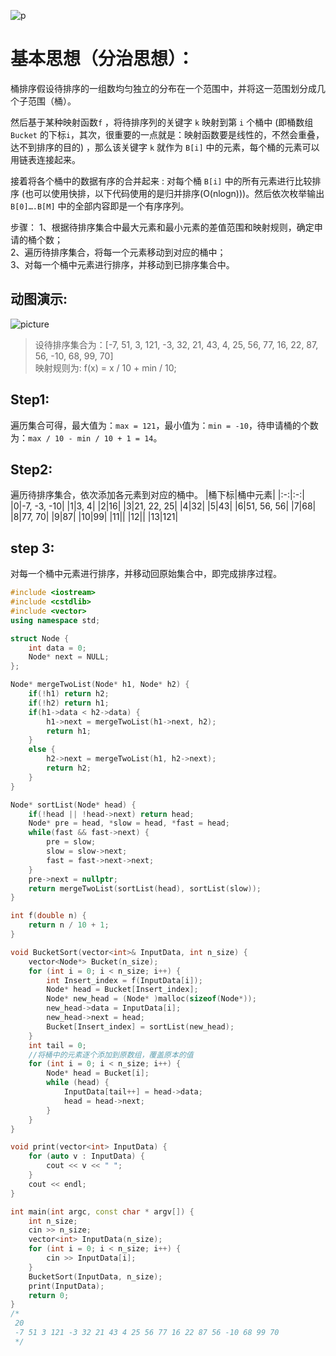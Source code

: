 ![p](https://ss0.bdstatic.com/70cFuHSh_Q1YnxGkpoWK1HF6hhy/it/u=305161475,1761458255&fm=26&gp=0.jpg)
# 基本思想（分治思想）：
桶排序假设待排序的一组数均匀独立的分布在一个范围中，并将这一范围划分成几个子范围（桶）。

然后基于某种映射函数```f``` ，将待排序列的关键字 ```k``` 映射到第 ```i``` 个桶中 (即桶数组 ```Bucket``` 的下标```i```，其次，很重要的一点就是：映射函数要是线性的，不然会重叠，达不到排序的目的) ，那么该关键字 ```k``` 就作为 ```B[i]``` 中的元素，每个桶的元素可以用链表连接起来。

接着将各个桶中的数据有序的合并起来 : 对每个桶 ```B[i]``` 中的所有元素进行比较排序 (也可以使用快排，以下代码使用的是归并排序(O(nlogn)))。然后依次枚举输出 ```B[0]….B[M]``` 中的全部内容即是一个有序序列。

步骤：
1、根据待排序集合中最大元素和最小元素的差值范围和映射规则，确定申请的桶个数；  
2、遍历待排序集合，将每一个元素移动到对应的桶中；  
3、对每一个桶中元素进行排序，并移动到已排序集合中。  

## 动图演示:
![picture](https://img-blog.csdn.net/2018033115584192?watermark/2/text/aHR0cHM6Ly9ibG9nLmNzZG4ubmV0L2RldmVsb3BlcjEwMjQ=/font/5a6L5L2T/fontsize/400/fill/I0JBQkFCMA==/dissolve/70)

>设待排序集合为：[-7, 51, 3, 121, -3, 32, 21, 43, 4, 25, 56, 77, 16, 22, 87, 56, -10, 68, 99, 70]  
映射规则为: f(x) = x / 10 + min / 10;

## Step1:
遍历集合可得，最大值为：```max = 121```，最小值为：```min = -10```，待申请桶的个数为：```max / 10 - min / 10 + 1 = 14```。 

## Step2:
遍历待排序集合，依次添加各元素到对应的桶中。
|桶下标|桶中元素|
|:-:|:-:|
|0|-7, -3, -10|
|1|3, 4|
|2|16|
|3|21, 22, 25|
|4|32|
|5|43|
|6|51, 56, 56|
|7|68|
|8|77, 70|
|9|87|
|10|99|
|11||
|12||
|13|121|

## step 3:
对每一个桶中元素进行排序，并移动回原始集合中，即完成排序过程。

```c++
#include <iostream>
#include <cstdlib>
#include <vector>
using namespace std;

struct Node {
    int data = 0;
    Node* next = NULL;
};

Node* mergeTwoList(Node* h1, Node* h2) {
    if(!h1) return h2;
    if(!h2) return h1;
    if(h1->data < h2->data) {
        h1->next = mergeTwoList(h1->next, h2);
        return h1;
    }
    else {
        h2->next = mergeTwoList(h1, h2->next);
        return h2;
    }
}

Node* sortList(Node* head) {
    if(!head || !head->next) return head;
    Node* pre = head, *slow = head, *fast = head;
    while(fast && fast->next) {
        pre = slow;
        slow = slow->next;
        fast = fast->next->next;
    }
    pre->next = nullptr;
    return mergeTwoList(sortList(head), sortList(slow));
}

int f(double n) {
    return n / 10 + 1;
}

void BucketSort(vector<int>& InputData, int n_size) {
    vector<Node*> Bucket(n_size);
    for (int i = 0; i < n_size; i++) {
        int Insert_index = f(InputData[i]);
        Node* head = Bucket[Insert_index];
        Node* new_head = (Node* )malloc(sizeof(Node*));
        new_head->data = InputData[i];
        new_head->next = head;
        Bucket[Insert_index] = sortList(new_head);
    }
    int tail = 0;
    //将桶中的元素逐个添加到原数组，覆盖原本的值
    for (int i = 0; i < n_size; i++) {
        Node* head = Bucket[i];
        while (head) {
            InputData[tail++] = head->data;
            head = head->next;
        }
    }
}

void print(vector<int> InputData) {
    for (auto v : InputData) {
        cout << v << " ";
    }
    cout << endl;
}

int main(int argc, const char * argv[]) {
    int n_size;
    cin >> n_size;
    vector<int> InputData(n_size);
    for (int i = 0; i < n_size; i++) {
        cin >> InputData[i];
    }
    BucketSort(InputData, n_size);
    print(InputData);
    return 0;
}
/*
 20
 -7 51 3 121 -3 32 21 43 4 25 56 77 16 22 87 56 -10 68 99 70
 */
```
















